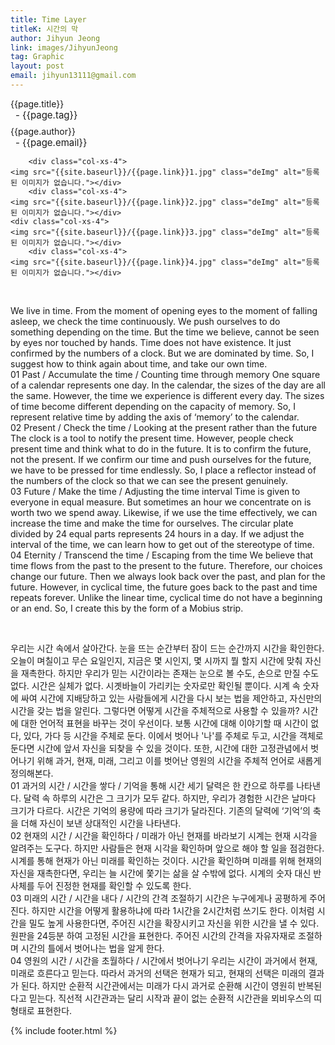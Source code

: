 ```yaml
---
title: Time Layer
titleK: 시간의 막
author: Jihyun Jeong
link: images/JihyunJeong
tag: Graphic
layout: post
email: jihyun13111@gmail.com
---	
```


<div class="container">

<div class="deDep">
{{page.title}}<br>
<p style="font-size:15px; margin:0px; padding:0px 0px 0px 8px; margin:0px 0px 8px 0px;">- {{page.tag}}</p>
{{page.author}}<br>
<p style="font-size:15px; margin:0px; padding:0px 0px 0px 8px;">- {{page.email}}</p>
</div>


<div class="row" class="imgcolor">
	
		<div class="col-xs-4">
	<img src="{{site.baseurl}}/{{page.link}}1.jpg" class="deImg" alt="등록된 이미지가 없습니다."></div>
		<div class="col-xs-4">
	<img src="{{site.baseurl}}/{{page.link}}2.jpg" class="deImg" alt="등록된 이미지가 없습니다."></div>
	<div class="col-xs-4">
	<img src="{{site.baseurl}}/{{page.link}}3.jpg" class="deImg" alt="등록된 이미지가 없습니다."></div>
		<div class="col-xs-4">
	<img src="{{site.baseurl}}/{{page.link}}4.jpg" class="deImg" alt="등록된 이미지가 없습니다."></div>
	
</div>
<br>

<div class="det lato">


We live in time. From the moment of opening eyes to the moment of falling asleep, we check the time continuously. We push ourselves to do something depending on the time. 
But the time we believe, cannot be seen by eyes nor touched by hands. Time does not have existence. It just confirmed by the numbers of a clock. But we are dominated by time. So, I suggest how to think again about time, and take our own time.
<br>
01 Past / Accumulate the time / Counting time through memory
One square of a calendar represents one day. In the calendar, the sizes of the day are all the same. However, the time we experience is different every day. The sizes of time become different depending on the capacity of memory. So, I represent relative time by adding the axis of ‘memory’ to the calendar. 
<br>
02 Present / Check the time / Looking at the present rather than the future
The clock is a tool to notify the present time. However, people check present time and think what to do in the future. It is to confirm the future, not the present. If we confirm our time and push ourselves for the future, we have to be pressed for time endlessly. So, I place a reflector instead of the numbers of the clock so that we can see the present genuinely.
<br>
03 Future / Make the time / Adjusting the time interval
Time is given to everyone in equal measure. But sometimes an hour we concentrate on is worth two we spend away. Likewise, if we use the time effectively, we can increase the time and make the time for ourselves. The circular plate divided by 24 equal parts represents 24 hours in a day. If we adjust the interval of the time, we can learn how to get out of the stereotype of time.
<br>
04 Eternity / Transcend the time / Escaping from the time
We believe that time flows from the past to the present to the future. Therefore, our choices change our future. Then we always look back over the past, and plan for the future. However, in cyclical time, the future goes back to the past and time repeats forever. Unlike the linear time, cyclical time do not have a beginning or an end. So, I create this by the form of a Mobius strip.



</div>

<br>

<div class="noto">

우리는 시간 속에서 살아간다. 눈을 뜨는 순간부터 잠이 드는 순간까지 시간을 확인한다. 오늘이 며칠이고  무슨 요일인지, 지금은 몇 시인지, 몇 시까지 뭘 할지 시간에 맞춰 자신을 재촉한다.
하지만 우리가 믿는 시간이라는 존재는 눈으로 볼 수도, 손으로 만질 수도 없다. 시간은 실체가 없다. 시곗바늘이 가리키는 숫자로만 확인될 뿐이다. 시계 속 숫자에 싸여 시간에 지배당하고 있는 사람들에게 시간을 다시 보는 법을 제안하고, 자신만의 시간을 갖는 법을 알린다.
그렇다면 어떻게 시간을 주체적으로 사용할 수 있을까? 시간에 대한 언어적 표현을 바꾸는 것이 우선이다. 보통 시간에 대해 이야기할 때 시간이 없다, 있다, 가다 등 시간을 주체로 둔다. 이에서 벗어나 '나'를 주체로 두고, 시간을 객체로 둔다면 시간에 앞서 자신을 되찾을 수 있을 것이다. 또한, 시간에 대한 고정관념에서 벗어나기 위해 과거, 현재, 미래, 그리고 이를 벗어난 영원의 시간을 주체적 언어로 새롭게 정의해본다.
<br>
01 과거의 시간 / 시간을 쌓다 / 기억을 통해 시간 세기
달력은 한 칸으로 하루를 나타낸다. 달력 속 하루의 시간은 그 크기가 모두 같다. 하지만, 우리가 경험한 시간은 날마다 크기가 다르다. 시간은 기억의 용량에 따라 크기가 달라진다. 기존의 달력에 ‘기억’의 축을 더해 자신이 보낸 상대적인 시간을 나타낸다.
<br>
02 현재의 시간 / 시간을 확인하다 / 미래가 아닌 현재를 바라보기
시계는 현재 시각을 알려주는 도구다. 하지만 사람들은 현재 시각을 확인하며 앞으로 해야 할 일을 점검한다. 시계를 통해 현재가 아닌 미래를 확인하는 것이다. 시간을 확인하며 미래를 위해 현재의 자신을 재촉한다면, 우리는 늘 시간에 쫓기는 삶을 살 수밖에 없다. 시계의 숫자 대신 반사체를 두어 진정한 현재를 확인할 수 있도록 한다.
<br>
03 미래의 시간 / 시간을 내다 / 시간의 간격 조절하기
시간은 누구에게나 공평하게 주어진다. 하지만 시간을 어떻게 활용하냐에 따라 1시간을 2시간처럼 쓰기도 한다. 이처럼 시간을 밀도 높게 사용한다면, 주어진 시간을 확장시키고 자신을 위한 시간을 낼 수 있다. 원판을 24등분 하여 고정된 시간을 표현한다. 주어진 시간의 간격을 자유자재로 조절하며 시간의 틀에서 벗어나는 법을 알게 한다.
<br>
04 영원의 시간 / 시간을 초월하다 / 시간에서 벗어나기
우리는 시간이 과거에서 현재, 미래로 흐른다고 믿는다. 따라서 과거의 선택은 현재가 되고, 현재의 선택은 미래의 결과가 된다. 하지만 순환적 시간관에서는 미래가 다시 과거로 순환해 시간이 영원히 반복된다고 믿는다. 직선적 시간관과는 달리 시작과 끝이 없는 순환적 시간관을 뫼비우스의 띠 형태로 표현한다.


</div>
{% include footer.html %} 